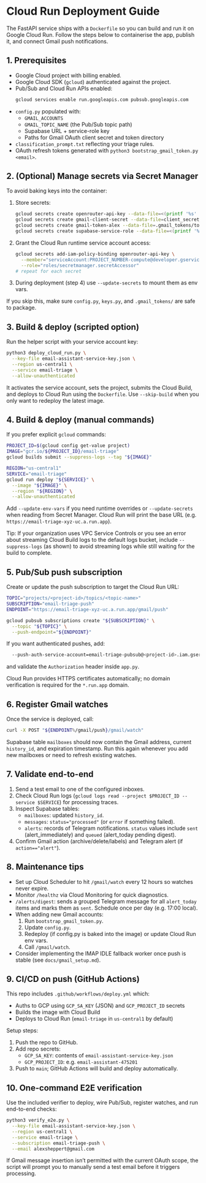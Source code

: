 # Cloud Run Deployment Guide

The FastAPI service ships with a `Dockerfile` so you can build and run it on Google Cloud Run. Follow the steps below to containerise the app, publish it, and connect Gmail push notifications.

## 1. Prerequisites
- Google Cloud project with billing enabled.
- Google Cloud SDK (`gcloud`) authenticated against the project.
- Pub/Sub and Cloud Run APIs enabled:
  ```bash
  gcloud services enable run.googleapis.com pubsub.googleapis.com
  ```
- `config.py` populated with:
  - `GMAIL_ACCOUNTS`
  - `GMAIL_TOPIC_NAME` (the Pub/Sub topic path)
  - Supabase URL + service-role key
  - Paths for Gmail OAuth client secret and token directory
- `classification_prompt.txt` reflecting your triage rules.
- OAuth refresh tokens generated with `python3 bootstrap_gmail_token.py <email>`.

## 2. (Optional) Manage secrets via Secret Manager
To avoid baking keys into the container:
1. Store secrets:
   ```bash
   gcloud secrets create openrouter-api-key --data-file=<(printf '%s' "$OPENROUTER_API_KEY")
   gcloud secrets create gmail-client-secret --data-file=client_secret_desktop.json
   gcloud secrets create gmail-token-alex --data-file=.gmail_tokens/token_alexsheppert_at_gmail_com.json
   gcloud secrets create supabase-service-role --data-file=<(printf '%s' "$SUPABASE_SERVICE_ROLE_KEY")
   ```
2. Grant the Cloud Run runtime service account access:
   ```bash
   gcloud secrets add-iam-policy-binding openrouter-api-key \
     --member="serviceAccount:PROJECT_NUMBER-compute@developer.gserviceaccount.com" \
     --role="roles/secretmanager.secretAccessor"
   # repeat for each secret
   ```
3. During deployment (step 4) use `--update-secrets` to mount them as env vars.

If you skip this, make sure `config.py`, `keys.py`, and `.gmail_tokens/` are safe to package.

## 3. Build & deploy (scripted option)
Run the helper script with your service account key:
```bash
python3 deploy_cloud_run.py \
  --key-file email-assistant-service-key.json \
  --region us-central1 \
  --service email-triage \
  --allow-unauthenticated
```
It activates the service account, sets the project, submits the Cloud Build, and deploys to Cloud Run using the `Dockerfile`. Use `--skip-build` when you only want to redeploy the latest image.

## 4. Build & deploy (manual commands)
If you prefer explicit `gcloud` commands:
```bash
PROJECT_ID=$(gcloud config get-value project)
IMAGE="gcr.io/${PROJECT_ID}/email-triage"
gcloud builds submit --suppress-logs --tag "${IMAGE}"

REGION="us-central1"
SERVICE="email-triage"
gcloud run deploy "${SERVICE}" \
  --image "${IMAGE}" \
  --region "${REGION}" \
  --allow-unauthenticated
```
Add `--update-env-vars` if you need runtime overrides or `--update-secrets` when reading from Secret Manager. Cloud Run will print the base URL (e.g. `https://email-triage-xyz-uc.a.run.app`).

Tip: If your organization uses VPC Service Controls or you see an error about streaming Cloud Build logs to the default logs bucket, include `--suppress-logs` (as shown) to avoid streaming logs while still waiting for the build to complete.

## 5. Pub/Sub push subscription
Create or update the push subscription to target the Cloud Run URL:
```bash
TOPIC="projects/<project-id>/topics/<topic-name>"
SUBSCRIPTION="email-triage-push"
ENDPOINT="https://email-triage-xyz-uc.a.run.app/gmail/push"

gcloud pubsub subscriptions create "${SUBSCRIPTION}" \
  --topic "${TOPIC}" \
  --push-endpoint="${ENDPOINT}"
```

If you want authenticated pushes, add:
```bash
  --push-auth-service-account=email-triage-pubsub@<project-id>.iam.gserviceaccount.com
```
and validate the `Authorization` header inside `app.py`.

Cloud Run provides HTTPS certificates automatically; no domain verification is required for the `*.run.app` domain.

## 6. Register Gmail watches
Once the service is deployed, call:
```bash
curl -X POST "${ENDPOINT%/gmail/push}/gmail/watch"
```
Supabase table `mailboxes` should now contain the Gmail address, current `history_id`, and expiration timestamp. Run this again whenever you add new mailboxes or need to refresh existing watches.

## 7. Validate end-to-end
1. Send a test email to one of the configured inboxes.
2. Check Cloud Run logs (`gcloud logs read --project $PROJECT_ID --service $SERVICE`) for processing traces.
3. Inspect Supabase tables:
   - `mailboxes`: updated `history_id`.
   - `messages`: `status="processed"` (or `error` if something failed).
   - `alerts`: records of Telegram notifications. `status` values include `sent` (alert_immediately) and `queued` (alert_today pending digest).
4. Confirm Gmail action (archive/delete/labels) and Telegram alert (if `action=="alert"`).

## 8. Maintenance tips
- Set up Cloud Scheduler to hit `/gmail/watch` every 12 hours so watches never expire.
- Monitor `/healthz` via Cloud Monitoring for quick diagnostics.
- `/alerts/digest`: sends a grouped Telegram message for all `alert_today` items and marks them as `sent`. Schedule once per day (e.g. 17:00 local).
- When adding new Gmail accounts:
  1. Run `bootstrap_gmail_token.py`.
  2. Update `config.py`.
  3. Redeploy (if config.py is baked into the image) or update Cloud Run env vars.
  4. Call `/gmail/watch`.
- Consider implementing the IMAP IDLE fallback worker once push is stable (see `docs/gmail_setup.md`).

## 9. CI/CD on push (GitHub Actions)
This repo includes `.github/workflows/deploy.yml` which:
- Auths to GCP using `GCP_SA_KEY` (JSON) and `GCP_PROJECT_ID` secrets
- Builds the image with Cloud Build
- Deploys to Cloud Run (`email-triage` in `us-central1` by default)

Setup steps:
1. Push the repo to GitHub.
2. Add repo secrets:
   - `GCP_SA_KEY`: contents of `email-assistant-service-key.json`
   - `GCP_PROJECT_ID`: e.g. `email-assistant-475201`
3. Push to `main`; GitHub Actions will build and deploy automatically.

## 10. One-command E2E verification
Use the included verifier to deploy, wire Pub/Sub, register watches, and run end-to-end checks:
```bash
python3 verify_e2e.py \
  --key-file email-assistant-service-key.json \
  --region us-central1 \
  --service email-triage \
  --subscription email-triage-push \
  --email alexsheppert@gmail.com
```
If Gmail message insertion isn’t permitted with the current OAuth scope, the script will prompt you to manually send a test email before it triggers processing.
